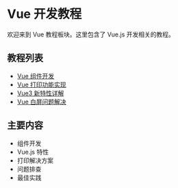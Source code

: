 # Vue 开发教程

欢迎来到 Vue 教程板块。这里包含了 Vue.js 开发相关的教程。

## 教程列表

- [Vue 组件开发](./01-vue-component.md)
- [Vue 打印功能实现](./02-vue-print-nb-guide.md)
- [Vue3 新特性详解](./03-vue3-new-features.md)
- [Vue 白屏问题解决](./04-vue-white-screen.md)

## 主要内容

- 组件开发
- Vue.js 特性
- 打印解决方案
- 问题排查
- 最佳实践
